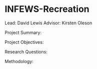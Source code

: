 # INFEWS-Recreation

Lead: David Lewis
Advisor: Kirsten Oleson

Project Summary:


Project Objectives:


Research Questions:


Methodology:
